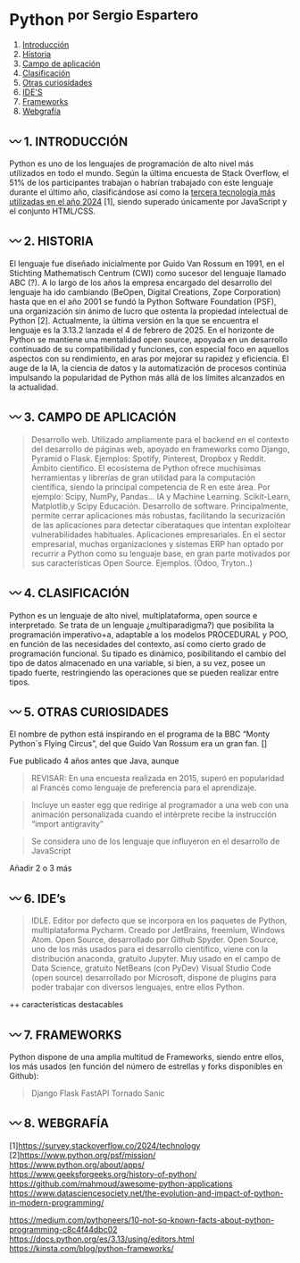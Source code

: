 # Python <sup> por Sergio Espartero </sup>


1. [Introducción](#wavy_dash-1-introducci%C3%B3n)
2. [Historia](#wavy_dash-2-historia)
3. [Campo de aplicación](#wavy_dash-3-campo-de-aplicaci%C3%B3n)
4. [Clasificación](#wavy_dash-4-clasificaci%C3%B3n)
5. [Otras curiosidades](#wavy_dash-5-otras-curiosidades)
6. [IDE'S](#wavy_dash-6-ides)
7. [Frameworks](#wavy_dash-7-frameworks)
8. [Webgrafía](#wavy_dash-8-webgraf%C3%ADa)

## :wavy_dash: 1. INTRODUCCIÓN

Python es uno de los lenguajes de programación de alto nivel más utilizados en todo el mundo. Según la última encuesta de Stack Overflow, el 51% de los participantes trabajan o habrían trabajado con este lenguaje durante el último año, clasificándose así como la [tercera tecnología más utilizadas en el año 2024](https://survey.stackoverflow.co/2024/technology) [1], siendo superado únicamente por JavaScript y el conjunto HTML/CSS.

## :wavy_dash: 2. **HISTORIA**

El lenguaje fue diseñado inicialmente por Guido Van Rossum en 1991, en el Stichting Mathematisch Centrum (CWI) como sucesor del lenguaje llamado ABC (?). A lo largo de los años la empresa encargado del desarrollo del lenguaje ha ido cambiando (BeOpen, Digital Creations, Zope Corporation) hasta que en el año 2001 se fundó la Python Software Foundation (PSF), una organización sin ánimo de lucro que ostenta la propiedad intelectual de Python [2]. Actualmente, la última versión en la que se encuentra el lenguaje es la 3.13.2 lanzada el 4 de febrero de 2025. En el horizonte de Python se mantiene una mentalidad open source, apoyada en un desarrollo continuado de su compatibilidad y funciones, con especial foco en aquellos aspectos con su rendimiento, en aras por mejorar su rapidez y eficiencia. El auge de la IA, la ciencia de datos y la automatización de procesos continúa impulsando la popularidad de Python más allá de los límites alcanzados en la actualidad.

## :wavy_dash: 3. **CAMPO DE APLICACIÓN**
> Desarrollo web. Utilizado ampliamente para el backend en el contexto del desarrollo de páginas web, apoyado en frameworks como Django, Pyramid o Flask. Ejemplos: Spotify, Pinterest, Dropbox y Reddit.
> Ámbito científico. El ecosistema de Python ofrece muchísimas herramientas y librerías de gran utilidad para la computación científica, siendo la principal competencia de R en este área. Por ejemplo: Scipy, NumPy, Pandas…
> IA y Machine Learning. Scikit-Learn, Matplotlib,y Scipy
> Educación.
> Desarrollo de software. Principalmente, permite cerrar aplicaciones más robustas, facilitando la securización de las aplicaciones para detectar ciberataques que intentan exploitear vulnerabilidades habituales.
> Aplicaciones empresariales. En el sector empresarial, muchas organizaciones y sistemas ERP han optado por recurrir a Python como su lenguaje base, en gran parte motivados por sus características Open Source. Ejemplos. (Odoo, Tryton..)

## :wavy_dash: 4. **CLASIFICACIÓN**
Python es un lenguaje de alto nivel, multiplataforma, open source e interpretado. Se trata de un lenguaje ¿multiparadigma?) que posibilita la programación imperativo+a, adaptable a los modelos PROCEDURAL y POO, en función de las necesidades del contexto, así como cierto grado de programación funcional. Su tipado es dinámico, posibilitando el cambio del tipo de datos almacenado en una variable, si bien, a su vez, posee un tipado fuerte, restringiendo las operaciones que se pueden realizar entre tipos.

## :wavy_dash: 5. **OTRAS CURIOSIDADES**
El nombre de python está inspirando en el programa de la BBC “Monty Python´s Flying Circus”, del que Guido Van Rossum era un gran fan. []

Fue publicado 4 años antes que Java, aunque 
>REVISAR: En una encuesta realizada en 2015, superó en popularidad al Francés como lenguaje de preferencia para el aprendizaje.

>Incluye un easter egg que redirige al programador a una web con una animación personalizada cuando el intérprete recibe la instrucción “import antigravity”

>Se considera uno de los lenguaje que influyeron en el desarrollo de JavaScript

>
Añadir 2 o 3 más

## :wavy_dash: 6. **IDE’s**

>IDLE. Editor por defecto que se incorpora en los paquetes de Python, multiplataforma
>Pycharm. Creado por JetBrains, freemium, Windows
>Atom. Open Source, desarrollado por Github
>Spyder. Open Source, uno de los más usados para el desarrollo científico, viene con la distribución anaconda, gratuito
>Jupyter. Muy usado en el campo de Data Science, gratuito
>NetBeans (con PyDev)
>Visual Studio Code (open source) desarrollado por Microsoft, dispone de plugins para poder trabajar con diversos lenguajes, entre ellos Python. 

++ caracteristicas destacables


## :wavy_dash: 7. **FRAMEWORKS**

Python dispone de una amplia multitud de Frameworks, siendo entre ellos, los más usados (en función del número de estrellas y forks disponibles en Github):
>Django
>Flask
>FastAPI
>Tornado
>Sanic

## :wavy_dash: 8. **WEBGRAFÍA**
[1]https://survey.stackoverflow.co/2024/technology
[2]https://www.python.org/psf/mission/
https://www.python.org/about/apps/
https://www.geeksforgeeks.org/history-of-python/
https://github.com/mahmoud/awesome-python-applications
https://www.datasciencesociety.net/the-evolution-and-impact-of-python-in-modern-programming/

https://medium.com/pythoneers/10-not-so-known-facts-about-python-programming-c8c4f44dbc02
https://docs.python.org/es/3.13/using/editors.html
https://kinsta.com/blog/python-frameworks/

